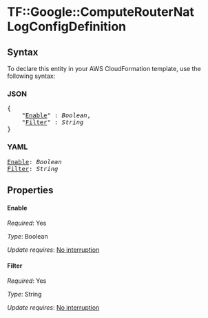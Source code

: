 # TF::Google::ComputeRouterNat LogConfigDefinition

## Syntax

To declare this entity in your AWS CloudFormation template, use the following syntax:

### JSON

<pre>
{
    "<a href="#enable" title="Enable">Enable</a>" : <i>Boolean</i>,
    "<a href="#filter" title="Filter">Filter</a>" : <i>String</i>
}
</pre>

### YAML

<pre>
<a href="#enable" title="Enable">Enable</a>: <i>Boolean</i>
<a href="#filter" title="Filter">Filter</a>: <i>String</i>
</pre>

## Properties

#### Enable

_Required_: Yes

_Type_: Boolean

_Update requires_: [No interruption](https://docs.aws.amazon.com/AWSCloudFormation/latest/UserGuide/using-cfn-updating-stacks-update-behaviors.html#update-no-interrupt)

#### Filter

_Required_: Yes

_Type_: String

_Update requires_: [No interruption](https://docs.aws.amazon.com/AWSCloudFormation/latest/UserGuide/using-cfn-updating-stacks-update-behaviors.html#update-no-interrupt)

